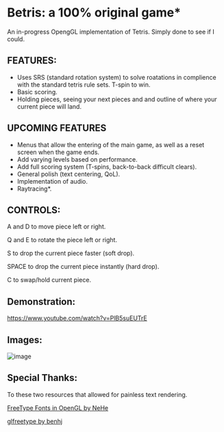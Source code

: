 # Betris: a 100% original game*

An in-progress OpengGL implementation of Tetris. Simply done to see if I could.

## FEATURES:

- Uses SRS (standard rotation system) to solve roatations in complience with the standard tetris rule sets. T-spin to win.
- Basic scoring.
- Holding pieces, seeing your next pieces and and outline of where your current piece will land.

## UPCOMING FEATURES

- Menus that allow the entering of the main game, as well as a reset screen when the game ends.
- Add varying levels based on performance.
- Add full scoring system (T-spins, back-to-back difficult clears).
- General polish (text centering, QoL).
- Implementation of audio.
- Raytracing*.

## CONTROLS:

A and D to move piece left or right.

Q and E to rotate the piece left or right.

S to drop the current piece faster (soft drop).

SPACE to drop the current piece instantly (hard drop).

C to swap/hold current piece.

## Demonstration:

https://www.youtube.com/watch?v=PlB5suEUTrE

## Images:

![image](https://user-images.githubusercontent.com/57671477/194481894-a5b52e81-aac0-4a8c-be7d-14d657cecd05.png)

## Special Thanks:
To these two resources that allowed for painless text rendering.

[FreeType Fonts in OpenGL by NeHe](https://nehe.gamedev.net/tutorial/freetype_fonts_in_opengl/24001/)

[glfreetype by benhj](https://github.com/benhj/glfreetype)
